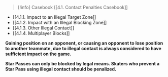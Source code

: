 > [!info] Casebook
> [[4.1. Contact Penalties Casebook]]

- [[4.1.1. Impact to an Illegal Target Zone]]
- [[4.1.2. Impact with an Illegal Blocking Zone]]
- [[4.1.3. Other Illegal Contact]]
- [[4.1.4. Multiplayer Blocks]]

**Gaining position on an opponent, or causing an opponent to lose position to another teammate, due to illegal contact is always considered to have sufficient impact on the game.**

**Star Passes can only be blocked by legal means. Skaters who prevent a Star Pass using illegal contact should be penalized.**